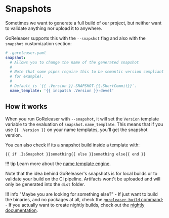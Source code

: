 # Snapshots

Sometimes we want to generate a full build of our project,
but neither want to validate anything nor upload it to anywhere.

GoReleaser supports this with the `--snapshot` flag
and also with the `snapshot` customization section:

```yaml
# .goreleaser.yaml
snapshot:
  # Allows you to change the name of the generated snapshot
  #
  # Note that some pipes require this to be semantic version compliant (nfpm,
  # for example).
  #
  # Default is `{{ .Version }}-SNAPSHOT-{{.ShortCommit}}`.
  name_template: '{{ incpatch .Version }}-devel'
```

## How it works

When you run GoReleaser with `--snapshot`, it will set the `Version` template variable to the evaluation of `snapshot.name_template`.
This means that if you use `{{ .Version }}` on your name templates, you'll get the snapshot version.

You can also check if its a snapshot build inside a template with:

```
{{ if .IsSnapshot }}something{{ else }}something else{{ end }}
```

!!! tip
    Learn more about the [name template engine](/customization/templates/).

Note that the idea behind GoReleaser's snapshots is for local builds or to validate your build on the CI pipeline.
Artifacts wont't be uploaded and will only be generated into the `dist` folder.

!!! info "Maybe you are looking for something else?"
    - If just want to build the binaries, and no packages at all, check the [`goreleaser build` command](/cmd/goreleaser_build/);
    - If you actually want to create nightly builds, check out the [nightly documentation](/customization/nightly/).
